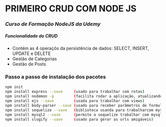 # PRIMEIRO CRUD COM NODE JS
### _Curso de Formação NodeJS da Udemy_

##### Funcionalidade do CRUD
- Contém as 4 operaçõs da persistência de dados: SELECT, INSERT, UPDATE e DELETE 
- Gestão de Categorias
- Gestão de Posts

### Passo a passo de instalação dos pacotes
```sh
npm init
npm install express --save     (usado para trabalhar com rotas)
npm install nodemon -g         (facilita rodar a aplicação, atualizando automaticamente)
npm install ejs --save         (usada para trabalhar com views)
npm install body-parser --save (usado para receber parâmetros de formulários)
npm install sequelize --save   (biblioteca usanda para trabalharcom mysql, postgre, mariaDB, SQLite e Microsoft SQL)
npm install mysql2 --save      (permite a sequelize trabalhar com mysql)
npm install slugify --save     (usado para gerar as urls amigáveis)
```
